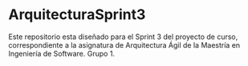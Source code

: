 # ArquitecturaSprint3
Este repositorio esta diseñado para el Sprint 3 del proyecto de curso, correspondiente a la asignatura de Arquitectura Ágil de la Maestría en Ingeniería de Software. Grupo 1.
